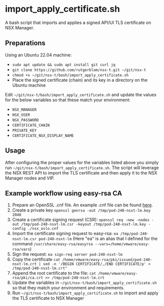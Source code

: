 # import_apply_certificate.sh
A bash script that imports and applies a signed API/UI TLS certificate on NSX Manager.

## Preparations
Using an Ubuntu 22.04 machine: 

* ```sudo apt update && sudo apt install git curl jq```
* ```git clone https://github.com/rutgerblom/nsx-t.git ~/git/nsx-t```
* ```chmod +x ~/git/nsx-t/bash/import_apply_certificate.sh```
* Place the signed certificate (chain) and its key in a directory on the Ubuntu machine

Edit ```~/git/nsx-t/bash/import_apply_certificate.sh``` and update the values for the below variables so that these match your environment:
* ```NSX_MANAGER``` 
* ```NSX_USER```
* ```NSX_PASSWORD```
* ```CERTIFICATE_CHAIN```
* ```PRIVATE_KEY```
* ```CERTIFICATE_NSX_DISPLAY_NAME```

## Usage
After configuring the proper values for the variables listed above you simply run ```~/git/nsx-t/bash/import_apply_certificate.sh```. 
The script will leverage the NSX REST API to import the TLS certificate and then apply it to the NSX Manager nodes and VIP. 

## Example workflow using easy-rsa CA
1. Prepare an OpenSSL .cnf file. An example .cnf file can be found [here](nsx_oslo.cnf).
2. Create a private key ```openssl genrsa -out /tmp/pod-240-nsxt-lm.key 2048```
3. Create a certificate signing request (CSR): ```openssl req -new -nodes -out /tmp/pod-240-nsxt-lm.csr -keyout /tmp/pod-240-nsxt-lm.key -config ./nsx_oslo.cnf```
4. Import the certificate signing request to easy-rsa: ```ea /tmp/pod-240-nsxt-lm.csr pod-240-nsxt-lm``` (Here "ea" is an alias that I defined for the command ```/usr/share/easy-rsa/easyrsa --vars=/home/vmware/easy-rsa/vars```)
5. Sign the request: ```ea sign-req server pod-240-nsxt-lm```
6. Copy the certificate ```cat /home/vmware/easy-rsa/pki/issued/pod-240-nsxt-lm.crt | sed -n '/BEGIN CERTIFICATE/,/END CERTIFICATE/p' > /tmp/pod-240-nsxt-lm.crt"```
7. Append the root certificate to the file: ```cat /home/vmware/easy-rsa/pki/ca.crt >> /tmp/pod-240-nsxt-lm.crt```
8. Update the variables in ```~/git/nsx-t/bash/import_apply_certificate.sh``` so that they match your environment and requirements.
9. Run ```~/git/nsx-t/bash/import_apply_certificate.sh``` to import and apply the TLS certificate to NSX Manager

